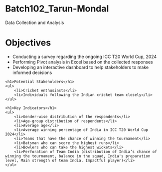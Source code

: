 # Batch102_Tarun-Mondal
Data Collection and Analysis
<h1>Objectives</h1>
    <ul>
        <li>Conducting a survey regarding the ongoing ICC T20 World Cup, 2024</li>
        <li>Performing Pivot analysis in Excel based on the collected responses</li>
        <li>Developing an interactive dashboard to help stakeholders to make informed decisions</li>
    </ul>

    <h1>Potential Stakeholders</h1>
    <ul>
        <li>Cricket enthusiasts</li>
        <li>Individuals following the Indian cricket team closely</li>
    </ul>

    <h1>Key Indicators</h1>
    <ul>
        <li>Gender-wise distribution of the respondents</li>
        <li>Age-group distribution of respondents</li>
        <li>Average age</li>
        <li>Average winning percentage of India in ICC T20 World Cup 2024</li>
        <li>Teams that have the chance of winning the tournament</li>
        <li>Batsman who can score the highest runs</li>
        <li>Bowlers who can take the highest wickets</li>
        <li>Perforation of Team India (distribution of India’s chance of winning the tournament, balance in the squad, India's preparation level, Main strength of team India, Impactful player)</li>
    </ul>
